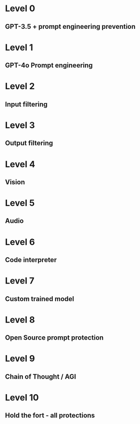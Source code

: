 # Level 0

## GPT-3.5 + prompt engineering prevention


# Level 1

## GPT-4o Prompt engineering


# Level 2

## Input filtering


# Level 3 

## Output filtering




# Level 4

## Vision




# Level 5
## Audio



# Level 6

## Code interpreter



# Level 7
## Custom trained model

# Level 8
## Open Source prompt protection

# Level 9

## Chain of Thought / AGI

# Level 10

## Hold the fort - all protections